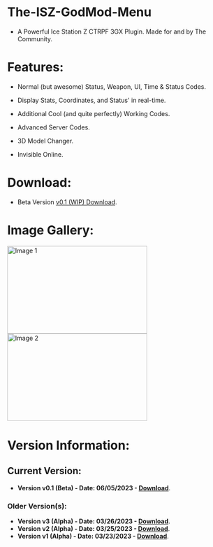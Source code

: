 # The-ISZ-GodMod-Menu
- A Powerful Ice Station Z CTRPF 3GX Plugin. Made for and by The Community.

# Features:
- Normal (but awesome) Status, Weapon, UI, Time & Status Codes.
- Display Stats, Coordinates, and Status' in real-time.
- Additional Cool (and quite perfectly) Working Codes.
- Advanced Server Codes.

- 3D Model Changer.
- Invisible Online.

# Download:
- Beta Version [v0.1 (WIP) Download](https://github.com/ISZ-Hacker-Organization/The-ISZ-GodMod-Menu/raw/main/IszGodModMenuBETTA.3gx).

# Image Gallery:

<img src="https://user-images.githubusercontent.com/114985285/229461866-13f906b3-5091-4081-8cf3-489e378474da.png" alt="Image 1" width="320" height="200"/>
<img src="https://user-images.githubusercontent.com/114985285/229461916-e7557452-bb3b-4e6b-9b60-012e79bc135b.png" alt="Image 2" width="320" height="200"/>

# Version Information:

## Current Version:
- **Version v0.1 (Beta) - Date: 06/05/2023 - [Download](https://github.com/ISZ-Hacker-Organization/The-ISZ-GodMod-Menu/raw/main/IszGodModMenuBETTA.3gx)**.

### Older Version(s):
- **Version v3 (Alpha) - Date: 03/26/2023 - [Download](https://github.com/ISZ-Hacker-Organization/The-ISZ-GodMod-Menu/raw/main/old_versions/God-ModMenu%20-%20Version%20v3%20(Alpha).3gx)**.
- **Version v2 (Alpha) - Date: 03/25/2023 - [Download](https://github.com/ISZ-Hacker-Organization/The-ISZ-GodMod-Menu/raw/main/old_versions/God-ModMenu%20-%20Version%20v2%20(Alpha).3gx)**.
- **Version v1 (Alpha) - Date: 03/23/2023 - [Download](https://github.com/ISZ-Hacker-Organization/The-ISZ-GodMod-Menu/raw/main/old_versions/God-ModMenu%20-%20Version%20v1%20(Alpha).3gx)**.
